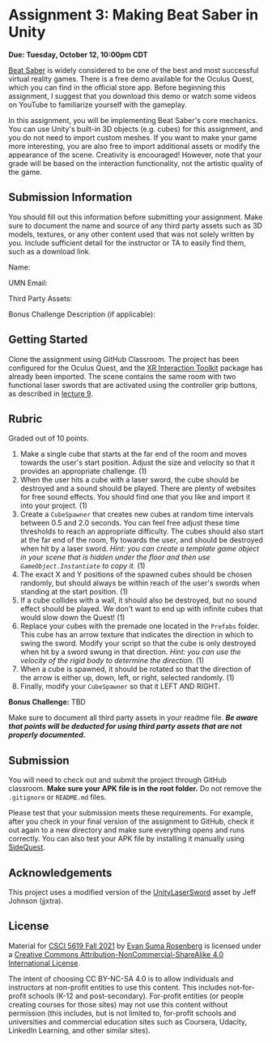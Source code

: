 # Assignment 3: Making Beat Saber in Unity

**Due: Tuesday, October 12, 10:00pm CDT**

[Beat Saber](https://beatsaber.com/) is widely considered to be one of the best and most successful virtual reality games. There is a free demo available for the Oculus Quest, which you can find in the official store app. Before beginning this assignment, I suggest that you download this demo or watch some videos on YouTube to familiarize yourself with the gameplay.

In this assignment, you will be implementing Beat Saber's core mechanics. You can use Unity's built-in 3D objects (e.g. cubes) for this assignment, and you do not need to import custom meshes. If you want to make your game more interesting, you are also free to import additional assets or modify the appearance of the scene. Creativity is encouraged! However, note that your grade will be based on the interaction functionality, not the artistic quality of the game.

## Submission Information

You should fill out this information before submitting your assignment.  Make sure to document the name and source of any third party assets such as 3D models, textures, or any other content used that was not solely written by you.  Include sufficient detail for the instructor or TA to easily find them, such as a download link.

Name: 

UMN Email:

Third Party Assets:

Bonus Challenge Description (if applicable):

## Getting Started

Clone the assignment using GitHub Classroom.  The project has been configured for the Oculus Quest, and the [XR Interaction Toolkit](https://docs.unity3d.com/Packages/com.unity.xr.interaction.toolkit@1.0/manual/index.html) package has already been imported.  The scene contains the same room with two functional laser swords that are activated using the controller grip buttons, as described in [lecture 9](https://github.com/CSCI-5619-Fall-2021/Lecture-9).

## Rubric

Graded out of 10 points. 

1. Make a single cube that starts at the far end of the room and moves towards the user's start position.  Adjust the size and velocity so that it provides an appropriate challenge. (1)
2. When the user hits a cube with a laser sword, the cube should be destroyed and a sound should be played.  There are plenty of websites for free sound effects.  You should find one that you like and import it into your project. (1)
4. Create a `CubeSpawner` that creates new cubes at random time intervals between 0.5 and 2.0 seconds.  You can feel free adjust these time thresholds to reach an appropriate difficulty.  The cubes should also start at the far end of the room, fly towards the user, and should be destroyed when hit by a laser sword. *Hint: you can create a template game object in your scene that is hidden under the floor and then use `GameObject.Instantiate` to copy it.* (1)
5. The exact X and Y positions of the spawned cubes should be chosen randomly, but should always be within reach of the user's swords when standing at the start position. (1)
6. If a cube collides with a wall, it should also be destroyed, but no sound effect should be played.  We don't want to end up with infinite cubes that would slow down the Quest! (1)
7. Replace your cubes with the premade one located in the `Prefabs` folder.  This cube has an arrow texture that indicates the direction in which to swing the sword.  Modify your script so that the cube is only destroyed when hit by a sword swung in that direction.  *Hint: you can use the velocity of the rigid body to determine the direction.*  (1)
7. When a cube is spawned, it should be rotated so that the direction of the arrow is either up, down, left, or right, selected randomly.  (1)
8. Finally, modify your `CubeSpawner` so that it LEFT AND RIGHT.

**Bonus Challenge:** TBD

Make sure to document all third party assets in your readme file. ***Be aware that points will be deducted for using third party assets that are not properly documented.***

## Submission

You will need to check out and submit the project through GitHub classroom.  **Make sure your APK file is in the root folder.** Do not remove the `.gitignore` or `README.md` files.

Please test that your submission meets these requirements.  For example, after you check in your final version of the assignment to GitHub, check it out again to a new directory and make sure everything opens and runs correctly.  You can also test your APK file by installing it manually using [SideQuest](https://sidequestvr.com/).

## Acknowledgements

This project uses a modified version of the [UnityLaserSword](https://github.com/jjxtra/UnityLaserSword) asset by Jeff Johnson (jjxtra).

## License

Material for [CSCI 5619 Fall 2021](https://canvas.umn.edu/courses/268490) by [Evan Suma Rosenberg](https://illusioneering.umn.edu/) is licensed under a [Creative Commons Attribution-NonCommercial-ShareAlike 4.0 International License](http://creativecommons.org/licenses/by-nc-sa/4.0/).

The intent of choosing CC BY-NC-SA 4.0 is to allow individuals and instructors at non-profit entities to use this content.  This includes not-for-profit schools (K-12 and post-secondary). For-profit entities (or people creating courses for those sites) may not use this content without permission (this includes, but is not limited to, for-profit schools and universities and commercial education sites such as Coursera, Udacity, LinkedIn Learning, and other similar sites).   